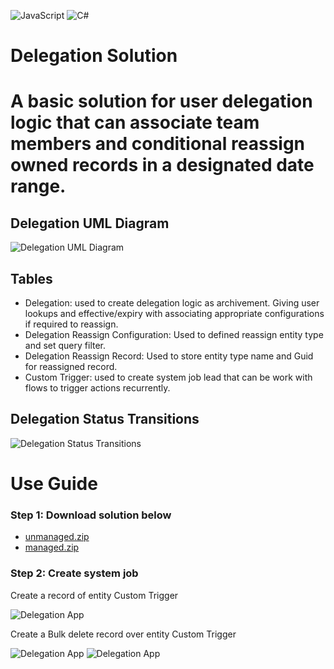 ![JavaScript](https://img.shields.io/badge/javascript-%23323330.svg?style=for-the-badge&logo=javascript&logoColor=%23F7DF1E)
![C#](https://img.shields.io/badge/c%23-%23239120.svg?style=for-the-badge&logo=csharp&logoColor=white)

<h1>Delegation Solution<h1>
	A basic solution for user delegation logic that can associate team members and conditional reassign owned records in a designated date range.
<h2>Delegation UML Diagram</h2>

<img src="https://github.com/dpuuqb/JDX/assets/106572740/36ce9958-7a7d-47e3-9b4b-a3f91571b087" alt="Delegation UML Diagram">


<h2>Tables</h2>
<ul>
	<li>Delegation: used to create delegation logic as archivement. Giving user lookups and effective/expiry with associating appropriate configurations if required to reassign.</li>
	<li>Delegation Reassign Configuration: Used to defined reassign entity type and set query filter.</li>
	<li>Delegation Reassign Record: Used to store entity type name and Guid for reassigned record.</li>
	<li>Custom Trigger: used to create system job lead that can be work with flows to trigger actions recurrently.</li>
</ul>

<h2>Delegation Status Transitions</h2>
<img src="https://github.com/dpuuqb/JDX/assets/106572740/74dd1bcf-d556-482b-854a-059f24d6c5e4" alt="Delegation Status Transitions">
	
<h1>Use Guide</h1>
	<h3>Step 1: Download solution below</h3>
 	<ul>
		<li><a href="https://github.com/dpuuqb/JDX/raw/master/Delegation_1_0_0_0.zip" target="_blank" >unmanaged.zip</a></li>
		<li><a href="https://github.com/dpuuqb/JDX/raw/master/Delegation_1_0_0_0_managed.zip" target="_blank" >managed.zip</a></li>
	</ul>
	<h3>Step 2: Create system job</h3>
 	<p>Create a record of entity Custom Trigger</p>
    	<img src="https://github.com/dpuuqb/JDX/assets/106572740/0f040230-ab66-4a08-bce0-ec8c9ee144bb" alt="Delegation App">
   	<p>Create a Bulk delete record over entity Custom Trigger</p>
   	<img src="https://github.com/dpuuqb/JDX/assets/106572740/6fbb821f-6fb8-41d3-a05d-24487e1ec629" alt="Delegation App">
   	<img src="https://github.com/dpuuqb/JDX/assets/106572740/a0e2eff3-cd4d-43f3-877e-be1910a75951" alt="Delegation App">


